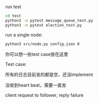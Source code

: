 



run test

```sh
cd test 
python3 -m pytest message_queue_test.py 
python3 -m pytest election_test.py  
```



run a single node:
```sh
python3 src/node.py config.json 0
```




你可以想一些test case放在这里

Test case:

所有的日志目前发的都是空，还没implement

没收到heart beat，需要一直发

client request to follower, reply failure